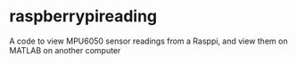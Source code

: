 # raspberrypireading
A code to view MPU6050 sensor readings from a Rasppi, and view them on MATLAB on another computer
